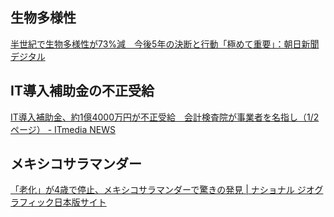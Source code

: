 ## 生物多様性

[半世紀で生物多様性が73%減　今後5年の決断と行動「極めて重要」：朝日新聞デジタル](https://www.asahi.com/articles/ASSBN3DG8SBNULBH00MM.html)

## IT導入補助金の不正受給

[IT導入補助金、約1億4000万円が不正受給　会計検査院が事業者を名指し（1/2 ページ） - ITmedia NEWS](https://www.itmedia.co.jp/news/articles/2410/22/news128.html)

## メキシコサラマンダー

[「老化」が4歳で停止、メキシコサラマンダーで驚きの発見 | ナショナル ジオグラフィック日本版サイト](https://natgeo.nikkeibp.co.jp/atcl/news/24/102200569/)
